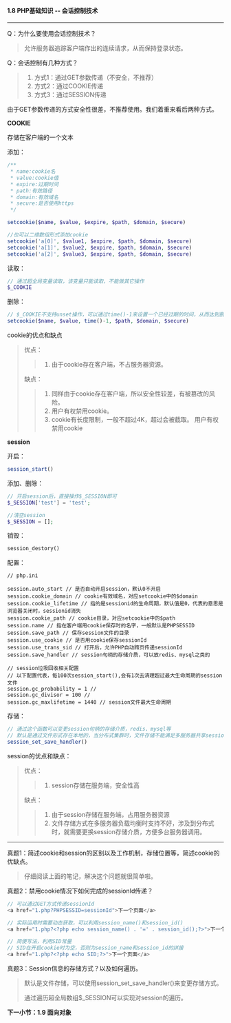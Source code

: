 #### 1.8 PHP基础知识 -- 会话控制技术
***

Q：为什么要使用会话控制技术？
> 允许服务器追踪客户端作出的连续请求，从而保持登录状态。

Q：会话控制有几种方式？
> 1. 方式1：通过GET参数传递（不安全，不推荐）
> 2. 方式2：通过COOKIE传递
> 3. 方式3：通过SESSION传递

由于GET参数传递的方式安全性很差，不推荐使用。我们着重来看后两种方式。

**COOKIE**

存储在客户端的一个文本

添加：
```php
/**
 * name:cookie名
 * value:cookie值
 * expire:过期时间
 * path:有效路径
 * domain:有效域名
 * secure:是否使用https
 */

setcookie($name, $value, $expire, $path, $domain, $secure)

//也可以二维数组形式添加cookie
setcookie('a[0]', $value1, $expire, $path, $domain, $secure)
setcookie('a[1]', $value2, $expire, $path, $domain, $secure)
setcookie('a[2]', $value3, $expire, $path, $domain, $secure)
```

读取：

```php
// 通过超全局变量读取，该变量只能读取，不能做其它操作
$_COOKIE
```

删除：
```php
// $_COOKIE不支持unset操作，可以通过time()-1来设置一个已经过期的时间，从而达到删除的效果
setcookie($name, $value, time()-1, $path, $domain, $secure)
```

cookie的优点和缺点

> 优点：
>> 1. 由于cookie存在客户端，不占服务器资源。
> 
> 缺点：
>> 1. 同样由于cookie存在客户端，所以安全性较差，有被篡改的风险。
>> 2. 用户有权禁用cookie。
>> 3. cookie有长度限制，一般不超过4K，超过会被截取。
用户有权禁用cookie


**session**

开启：
```php
session_start()
```

添加、删除：
```php
// 开启session后，直接操作$_SESSION即可
$_SESSION['test'] = 'test';

//清空session
$_SESSION = [];
```

销毁：
```php
session_destory()
```

配置：
```
// php.ini

session.auto_start // 是否自动开启session，默认0不开启
session.cookie_domain // cookie有效域名，对应setcookie中的$domain
session.cookie_lifetime // 指的是sessionid的生命周期，默认值是0，代表的意思是浏览器关闭时，sessionid消失
session.cookie_path // cookie目录，对应setcookie中的$path
session.name // 指在客户端用cookie保存时的名字，一般默认是PHPSESSID
session.save_path // 保存session文件的目录
session.use_cookie // 是否用cookie保存sessionId
session.use_trans_sid // 打开后，允许PHP自动跨页传递sessionId
session.save_handler // session句柄的存储介质，可以放redis、mysql之类的

// session垃圾回收相关配置
// 以下配置代表，每100次session_start(),会有1次去清理超过最大生命周期的session文件
session.gc_probability = 1 // 
session.gc_divisor = 100 // 
session.gc_maxlifetime = 1440 // session文件最大生命周期
```

存储：

```php
// 通过这个函数可以变更session句柄的存储介质，redis、mysql等
// 默认是通过文件形式存在本地的，当分布式集群时，文件存储不能满足多服务器共享session数据的需求，需变更存储介质以达到共享的目的。
session_set_save_handler()
```

session的优点和缺点：
> 优点：
>> 1. session存储在服务端，安全性高
> 
> 缺点：
>> 1. 由于session存储在服务端，占用服务器资源
>> 2. 文件存储方式在多服务器负载均衡时支持不好，涉及到分布式时，就需要更换session存储介质，方便多台服务器调用。

***
真题1：简述cookie和session的区别以及工作机制，存储位置等，简述cookie的优缺点。

> 仔细阅读上面的笔记，解决这个问题就很简单啦。

真题2：禁用cookie情况下如何完成的sessionId传递？

```php
// 可以通过GET方式传递sessionId
<a href="1.php?PHPSESSID=sessionId">下一个页面</a>

// 实际运用时需要动态获取，可以利用session_name()和session_id()
<a href="1.php?<?php echo session_name() . '=' . session_id();?>">下一个页面</a>

// 简便写法，利用SID常量
// SID在开启cookie时为空，否则为session_name和session_id的拼接
<a href="1.php?<?php echo SID;?>">下一个页面</a>
```

真题3：Session信息的存储方式？以及如何遍历。

> 默认是文件存储，可以使用session_set_save_handler()来变更存储方式。
> 
> 通过遍历超全局数组$_SESSION可以实现对session的遍历。

**下一小节：1.9 面向对象**